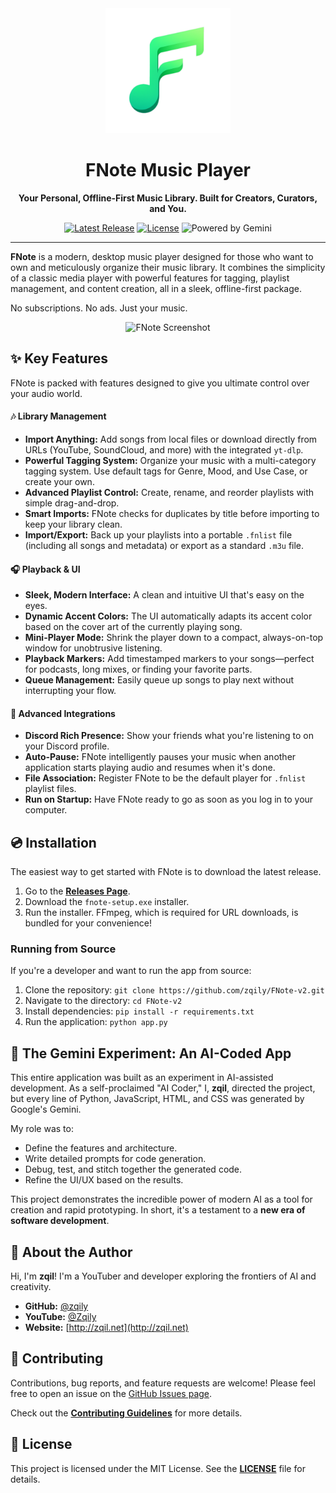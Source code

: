 <div align="center">
  <img src="https://raw.githubusercontent.com/zqily/FNote-v2/main/.github/icon.png" alt="FNote Logo" width="200"/>

  <h1>FNote Music Player</h1>
  <p><strong>Your Personal, Offline-First Music Library. Built for Creators, Curators, and You.</strong></p>

  <p>
    <a href="https://github.com/zqily/FNote-v2/releases/latest"><img src="https://img.shields.io/github/v/release/zqily/FNote-v2?style=for-the-badge&logo=github&color=1DB954" alt="Latest Release"/></a>
    <a href="https://github.com/zqily/FNote-v2/blob/main/LICENSE"><img src="https://img.shields.io/github/license/zqily/FNote-v2?style=for-the-badge&color=blue" alt="License"/></a>
    <img src="https://img.shields.io/badge/Powered%20by-Gemini-4285F4?style=for-the-badge&logo=google" alt="Powered by Gemini"/>
  </p>
</div>

---

**FNote** is a modern, desktop music player designed for those who want to own and meticulously organize their music library. It combines the simplicity of a classic media player with powerful features for tagging, playlist management, and content creation, all in a sleek, offline-first package.

No subscriptions. No ads. Just your music.

<div align="center">
  <img src="https://raw.githubusercontent.com/zqily/FNote-v2/main/.github/assets/fnote_screenshot.png" alt="FNote Screenshot" width="800"/>
</div>

## ✨ Key Features

FNote is packed with features designed to give you ultimate control over your audio world.

#### 🎶 Library Management
- **Import Anything:** Add songs from local files or download directly from URLs (YouTube, SoundCloud, and more) with the integrated `yt-dlp`.
- **Powerful Tagging System:** Organize your music with a multi-category tagging system. Use default tags for Genre, Mood, and Use Case, or create your own.
- **Advanced Playlist Control:** Create, rename, and reorder playlists with simple drag-and-drop.
- **Smart Imports:** FNote checks for duplicates by title before importing to keep your library clean.
- **Import/Export:** Back up your playlists into a portable `.fnlist` file (including all songs and metadata) or export as a standard `.m3u` file.

#### 🎧 Playback & UI
- **Sleek, Modern Interface:** A clean and intuitive UI that's easy on the eyes.
- **Dynamic Accent Colors:** The UI automatically adapts its accent color based on the cover art of the currently playing song.
- **Mini-Player Mode:** Shrink the player down to a compact, always-on-top window for unobtrusive listening.
- **Playback Markers:** Add timestamped markers to your songs—perfect for podcasts, long mixes, or finding your favorite parts.
- **Queue Management:** Easily queue up songs to play next without interrupting your flow.

#### 🚀 Advanced Integrations
- **Discord Rich Presence:** Show your friends what you're listening to on your Discord profile.
- **Auto-Pause:** FNote intelligently pauses your music when another application starts playing audio and resumes when it's done.
- **File Association:** Register FNote to be the default player for `.fnlist` playlist files.
- **Run on Startup:** Have FNote ready to go as soon as you log in to your computer.

## 💿 Installation

The easiest way to get started with FNote is to download the latest release.

1.  Go to the [**Releases Page**](https://github.com/zqily/FNote-v2/releases/latest).
2.  Download the `fnote-setup.exe` installer.
3.  Run the installer. FFmpeg, which is required for URL downloads, is bundled for your convenience!

### Running from Source
If you're a developer and want to run the app from source:
1.  Clone the repository: `git clone https://github.com/zqily/FNote-v2.git`
2.  Navigate to the directory: `cd FNote-v2`
3.  Install dependencies: `pip install -r requirements.txt`
4.  Run the application: `python app.py`

## 🤖 The Gemini Experiment: An AI-Coded App

This entire application was built as an experiment in AI-assisted development. As a self-proclaimed "AI Coder," I, **zqil**, directed the project, but every line of Python, JavaScript, HTML, and CSS was generated by Google's Gemini.

My role was to:
-   Define the features and architecture.
-   Write detailed prompts for code generation.
-   Debug, test, and stitch together the generated code.
-   Refine the UI/UX based on the results.

This project demonstrates the incredible power of modern AI as a tool for creation and rapid prototyping. In short, it's a testament to a **new era of software development**.

## 👤 About the Author

Hi, I'm **zqil**! I'm a YouTuber and developer exploring the frontiers of AI and creativity.

-   **GitHub:** [@zqily](https://github.com/zqily)
-   **YouTube:** [@Zqily](https://www.youtube.com/@Zqily)
-   **Website:** [http://zqil.net](http://zqil.net)

## 🤝 Contributing

Contributions, bug reports, and feature requests are welcome! Please feel free to open an issue on the [GitHub Issues page](https://github.com/zqily/FNote-v2/issues).

Check out the [**Contributing Guidelines**](./CONTRIBUTING.md) for more details.

## 📄 License

This project is licensed under the MIT License. See the [**LICENSE**](./LICENSE) file for details.
